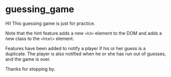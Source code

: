 # guessing_game
Hi!  This guessing game is just for practice.

Note that the hint feature adds a new `<h3>` element to the DOM and adds a new class to the `<html>` element.

Features have been added to notify a player if his or her guess is a duplicate.  The player is also notified when he or she has run out of guesses, and the game is over.

Thanks for stopping by.
